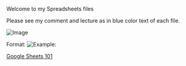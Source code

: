 Welcome to my Spreadsheets files

Please see my comment and lecture as in blue color text of each file.


![Image](https://freeimage.host/i/HqHZwwG)

Format: ![Example:](https://freeimage.host/i/HqHZwwG)

[Google Sheets 101](https://docs.google.com/spreadsheets/d/1F93fvzu-EAAXSkTcPp236DDCi2ikVADkbGSAh1qL0lc/edit?usp=sharing)
